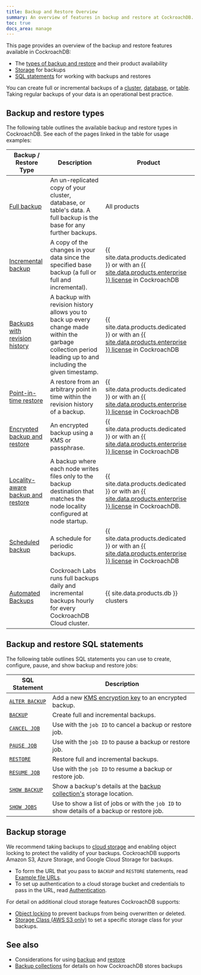 ```yaml
---
title: Backup and Restore Overview
summary: An overview of features in backup and restore at CockroachDB.
toc: true
docs_area: manage
---
```


This page provides an overview of the backup and restore features available in CockroachDB:

- The [types of backup and restore](#backup-and-restore-types) and their product availability
- [Storage](#backup-storage) for backups
- [SQL statements](#backup-and-restore-sql-statements) for working with backups and restores

You can create full or incremental backups of a [cluster](backup.html#backup-a-cluster), [database](backup.html#backup-a-database), or [table](backup.html#backup-a-table-or-view). Taking regular backups of your data is an operational best practice.

## Backup and restore types

The following table outlines the available backup and restore types in CockroachDB. See each of the pages linked in the table for usage examples:

| Backup / Restore Type             | Description                                                                                                                                                  | Product                                                                                                                                                                                                                                                                                    |
|-----------------------------------|--------------------------------------------------------------------------------------------------------------------------------------------------------------|--------------------------------------------------------------------------------------------------------------------------------------------------------------------------------------------------------------------------------------------------------------------------------------------|
| [Full backup](take-full-and-incremental-backups.html)                       | An un-replicated copy of your cluster, database, or table's data. A full backup is the base for any further backups.                                         | All products
| [Incremental backup](take-full-and-incremental-backups.html)               | A copy of the changes in your data since the specified base backup (a full or full and incremental).                                                         | {{ site.data.products.dedicated }} or with an [{{ site.data.products.enterprise }} license](enterprise-licensing.html) in CockroachDB |
| [Backups with revision history](take-backups-with-revision-history-and-restore-from-a-point-in-time.html)     | A backup with revision history allows you to back up every change made within the garbage collection period leading up to and including the given timestamp. | {{ site.data.products.dedicated }} or with an [{{ site.data.products.enterprise }} license](enterprise-licensing.html) in CockroachDB                                                                                                                                      |
| [Point-in-time restore](take-backups-with-revision-history-and-restore-from-a-point-in-time.html)             | A restore from an arbitrary point in time within the revision history of a backup.                                                                           | {{ site.data.products.dedicated }} or with an [{{ site.data.products.enterprise }} license](enterprise-licensing.html) in CockroachDB   
| [Encrypted backup and restore](take-and-restore-encrypted-backups.html)      | An encrypted backup using a KMS or passphrase.                                                                                                               | {{ site.data.products.dedicated }} or with an [{{ site.data.products.enterprise }} license](enterprise-licensing.html) in CockroachDB |
| [Locality-aware backup and restore](take-and-restore-locality-aware-backups.html) | A backup where each node writes files only to the backup destination that matches the node locality configured at node startup.                              | {{ site.data.products.dedicated }} or with an [{{ site.data.products.enterprise }} license](enterprise-licensing.html) in CockroachDB.                                                                                                                                       |
| [Scheduled backup](manage-a-backup-schedule.html)                  | A schedule for periodic backups.                                                                                                                             | {{ site.data.products.dedicated }} or with an [{{ site.data.products.enterprise }} license](enterprise-licensing.html) in CockroachDB  
| [Automated Backups](../cockroachcloud/backups-page.html)                 | Cockroach Labs runs full backups daily and incremental backups hourly for every CockroachDB Cloud cluster.                                                   | {{ site.data.products.db }} clusters                                                                                                                                     

## Backup and restore SQL statements

The following table outlines SQL statements you can use to create, configure, pause, and show backup and restore jobs:

| SQL Statement  | Description                                                                                 |
|----------------|---------------------------------------------------------------------------------------------|
| [`ALTER BACKUP`](alter-backup.html) | Add a new [KMS encryption key](take-and-restore-encrypted-backups.html#use-key-management-service) to an encrypted backup.                                        |
| [`BACKUP`](backup.html)       | Create full and incremental backups.                                                        |
| [`CANCEL JOB`](cancel-job.html)   | Use with the `job ID` to cancel a backup or restore job.                                    |
| [`PAUSE JOB`](pause-job.html)    | Use with the `job ID` to pause a backup or restore job.                                     |
| [`RESTORE`](restore.html)      | Restore full and incremental backups.                                                       |
| [`RESUME JOB`](resume-job.html)   | Use with the `job ID` to resume a backup or restore job.                                    |
| [`SHOW BACKUP`](show-backup.html)  | Show a backup's details at the [backup collection's](take-full-and-incremental-backups.html#backup-collections) storage location.                        |
| [`SHOW JOBS`](show-jobs.html)    | Use to show a list of jobs or with the `job ID` to show details of a backup or restore job. |

## Backup storage

We recommend taking backups to [cloud storage](use-cloud-storage-for-bulk-operations.html) and enabling object locking to protect the validity of your backups. CockroachDB supports Amazon S3, Azure Storage, and Google Cloud Storage for backups.

- To form the URL that you pass to `BACKUP` and `RESTORE` statements, read [Example file URLs](use-cloud-storage-for-bulk-operations.html#example-file-urls).
- To set up authentication to a cloud storage bucket and credentials to pass in the URL, read [Authentication](use-cloud-storage-for-bulk-operations.html#authentication).

For detail on additional cloud storage features CockroachDB supports:

- [Object locking](use-cloud-storage-for-bulk-operations.html#object-locking) to prevent backups from being overwritten or deleted.
- [Storage Class (AWS S3 only)](use-cloud-storage-for-bulk-operations.html#amazon-s3-storage-classes) to set a specific storage class for your backups.

## See also

- Considerations for using [backup](backup.html#considerations) and [restore](restore.html#considerations)
- [Backup collections](take-full-and-incremental-backups.html#backup-collections) for details on how CockroachDB stores backups

